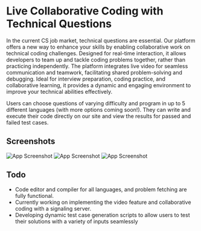 
# Live Collaborative Coding with Technical Questions

In the current CS job market, technical questions are essential. Our platform offers a new way to enhance your skills by enabling collaborative work on technical coding challenges. Designed for real-time interaction, it allows developers to team up and tackle coding problems together, rather than practicing independently. The platform integrates live video for seamless communication and teamwork, facilitating shared problem-solving and debugging. Ideal for interview preparation, coding practice, and collaborative learning, it provides a dynamic and engaging environment to improve your technical abilities effectively.

Users can choose questions of varying difficulty and program in up to 5 different languages (with more options coming soon!). They can write and execute their code directly on our site and view the results for passed and failed test cases.


## Screenshots
![App Screenshot](https://i.postimg.cc/PqfZVKhc/initial.png)
![App Screenshot](https://i.postimg.cc/FzNrQKCP/anotha.png)
![App Screenshot](https://i.postimg.cc/T10R2XZT/c.png)


## Todo

- Code editor and compiler for all languages, and problem fetching are fully functional.
- Currently working on implementing the video feature and collaborative coding with a signaling server.
- Developing dynamic test case generation scripts to allow users to test their solutions with a variety of inputs seamlessly

